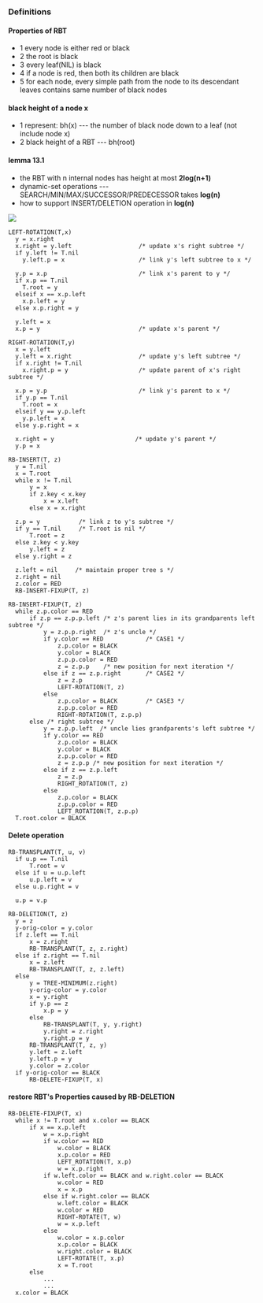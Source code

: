 ### Definitions
#### Properties of RBT
+ 1 every node is either red or black
+ 2 the root is black
+ 3 every leaf(NIL) is black
+ 4 if a node is red, then both its children are black
+ 5 for each node, every simple path from the node to its descendant leaves contains same number of black nodes

#### black height of a node x
+ 1 represent: bh(x) --- the number of black node down to a leaf (not include node x)
+ 2 black height of a RBT --- bh(root)

#### lemma 13.1
* the RBT with n internal nodes has height at most **2log(n+1)**
* dynamic-set operations --- SEARCH/MIN/MAX/SUCCESSOR/PREDECESSOR takes **log(n)**
* how to support INSERT/DELETION operation in **log(n)**


![](rotation.png)
```
LEFT-ROTATION(T,x)
  y = x.right
  x.right = y.left                   /* update x's right subtree */
  if y.left != T.nil
    y.left.p = x                     /* link y's left subtree to x */

  y.p = x.p                          /* link x's parent to y */
  if x.p == T.nil                    
    T.root = y                       
  elseif x == x.p.left               
    x.p.left = y
  else x.p.right = y                 

  y.left = x
  x.p = y                            /* update x's parent */
```

```
RIGHT-ROTATION(T,y)
  x = y.left
  y.left = x.right                   /* update y's left subtree */
  if x.right != T.nil
    x.right.p = y                    /* update parent of x's right subtree */

  x.p = y.p                          /* link y's parent to x */
  if y.p == T.nil
    T.root = x
  elseif y == y.p.left
    y.p.left = x
  else y.p.right = x

  x.right = y                       /* update y's parent */
  y.p = x
```

```
RB-INSERT(T, z)
  y = T.nil
  x = T.root
  while x != T.nil
      y = x
      if z.key < x.key
          x = x.left
      else x = x.right

  z.p = y           /* link z to y's subtree */
  if y == T.nil     /* T.root is nil */
      T.root = z
  else z.key < y.key
      y.left = z
  else y.right = z

  z.left = nil     /* maintain proper tree s */
  z.right = nil
  z.color = RED
  RB-INSERT-FIXUP(T, z)
```

```
RB-INSERT-FIXUP(T, z)
  while z.p.color == RED
      if z.p == z.p.p.left /* z's parent lies in its grandparents left subtree */
          y = z.p.p.right  /* z's uncle */
          if y.color == RED            /* CASE1 */
              z.p.color = BLACK
              y.color = BLACK
              z.p.p.color = RED
              z = z.p.p    /* new position for next iteration */
          else if z == z.p.right       /* CASE2 */
              z = z.p
              LEFT-ROTATION(T, z)
          else
              z.p.color = BLACK        /* CASE3 */
              z.p.p.color = RED
              RIGHT-ROTATION(T, z.p.p)
      else /* right subtree */
          y = z.p.p.left  /* uncle lies grandparents's left subtree */
          if y.color == RED
              z.p.color = BLACK
              y.color = BLACK
              z.p.p.color = RED
              z = z.p.p /* new position for next iteration */
          else if z == z.p.left
              z = z.p
              RIGHT_ROTATION(T, z)
          else
              z.p.color = BLACK
              z.p.p.color = RED
              LEFT_ROTATION(T, z.p.p)
  T.root.color = BLACK
```

#### Delete operation
```
RB-TRANSPLANT(T, u, v)
  if u.p == T.nil
      T.root = v
  else if u = u.p.left
      u.p.left = v
  else u.p.right = v

  u.p = v.p
```
```
RB-DELETION(T, z)
  y = z
  y-orig-color = y.color
  if z.left == T.nil
      x = z.right
      RB-TRANSPLANT(T, z, z.right)
  else if z.right == T.nil
      x = z.left
      RB-TRANSPLANT(T, z, z.left)
  else
      y = TREE-MINIMUM(z.right)
      y-orig-color = y.color
      x = y.right
      if y.p == z
          x.p = y
      else
          RB-TRANSPLANT(T, y, y.right)
          y.right = z.right
          y.right.p = y
      RB-TRANSPLANT(T, z, y)
      y.left = z.left
      y.left.p = y
      y.color = z.color
  if y-orig-color == BLACK
      RB-DELETE-FIXUP(T, x)
```
#### restore RBT's Properties caused by RB-DELETION
```
RB-DELETE-FIXUP(T, x)
  while x != T.root and x.color == BLACK
      if x == x.p.left
          w = x.p.right
          if w.color == RED
              w.color = BLACK
              x.p.color = RED
              LEFT_ROTATION(T, x.p)
              w = x.p.right
          if w.left.color == BLACK and w.right.color == BLACK
              w.color = RED
              x = x.p
          else if w.right.color == BLACK
              w.left.color = BLACK
              w.color = RED
              RIGHT-ROTATE(T, w)
              w = x.p.left
          else
              w.color = x.p.color
              x.p.color = BLACK
              w.right.color = BLACK
              LEFT-ROTATE(T, x.p)
              x = T.root
      else
          ...
          ...
  x.color = BLACK   
```
